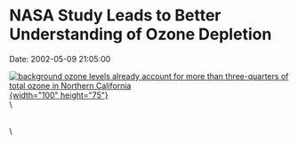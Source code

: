 NASA Study Leads to Better Understanding of Ozone Depletion
===========================================================

Date: 2002-05-09 21:05:00

[![background ozone levels already account for more than three-quarters
of total ozone in Northern
California](http://www.jpl.nasa.gov/images/earth/20150929/earth20150929-16.jpg){width="100"
height="75"}](http://www.jpl.nasa.gov/news/&rn=news.xml&rst=6449)\
\

\
\
